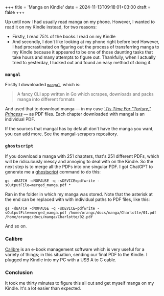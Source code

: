 +++
title = 'Manga on Kindle'
date = 2024-11-13T09:18:01+03:00
draft = false
+++

Up until now I had usually read manga on my phone. However, I wanted to read it on my Kindle instead, for two reasons:
- Firstly, I read 75% of the books I read on my Kindle
- And secondly, I don't like looking at my phone right before bed
However, I had procrastinated on figuring out the process of transferring manga to my Kindle because it appeared to be one of those daunting tasks that take hours and many attempts to figure out. Thankfully, when I actually tried to yesterday, I lucked out and found an easy method of doing it.

### `mangal`
Firstly I downloaded [`mangal`](https://github.com/metafates/mangal), which is:

> A fancy CLI app written in Go which scrapes, downloads and packs manga into different formats

And used that to download manga — in my case [*'Tis Time For "Torture," Princess*](https://myanimelist.net/manga/119375/Himesama_Goumon_no_Jikan_desu) — as PDF files. Each chapter downloaded with mangal is an individual PDF.

If the sources that mangal has by default don't have the manga you want, you can add more. See the mangal-scrapers [repository](https://github.com/metafates/mangal-scrapers).

### `ghostscript`
If you download a manga with 251 chapters, that's 251 different PDFs, which will be ridiculously messy and annoying to deal with on the Kindle. So the next step is to merge all the PDFs into one singular PDF. I got ChatGPT to generate me a [ghostscript](https://www.ghostscript.com) command to do this:

`gs -dBATCH -dNOPAUSE -q -sDEVICE=pdfwrite -sOutputFile=merged_manga.pdf *`

Ran in the folder in which my manga was stored. Note that the asterisk at the end can be replaced with with individual paths to PDF files, like this:

`gs -dBATCH -dNOPAUSE -q -sDEVICE=pdfwrite -sOutputFile=merged_manga.pdf /home/orangc/docs/manga/Charlotte/01.pdf /home/orangc/docs/manga/Charlotte/02.pdf`

And so on.

### Calibre
[Calibre](https://calibre-ebook.com/) is an e-book management software which is very useful for a variety of things; in this situation, sending our final PDF to the Kindle.
I plugged my Kindle into my PC with a USB A to C cable.

### Conclusion
It took me thirty minutes to figure this all out and get myself manga on my Kindle. It's a lot easier than expected.